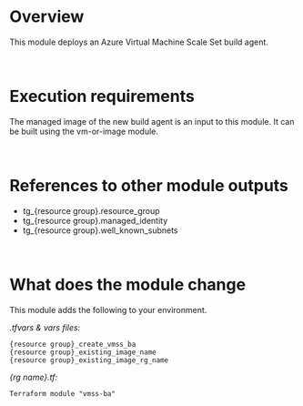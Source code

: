 # Overview

This module deploys an Azure Virtual Machine Scale Set build agent.


&nbsp;
# Execution requirements

The managed image of the new build agent is an input to this module. It can be built using the vm-or-image module.

&nbsp;
# References to other module outputs

- tg_{resource group}.resource_group
- tg_{resource group}.managed_identity
- tg_{resource group}.well_known_subnets


&nbsp;
# What does the module change

This module adds the following to your environment.

*.tfvars & vars files:*
```
{resource group}_create_vmss_ba
{resource group}_existing_image_name
{resource group}_existing_image_rg_name
```

*{rg name}.tf:* 
```
Terraform module "vmss-ba" 
```